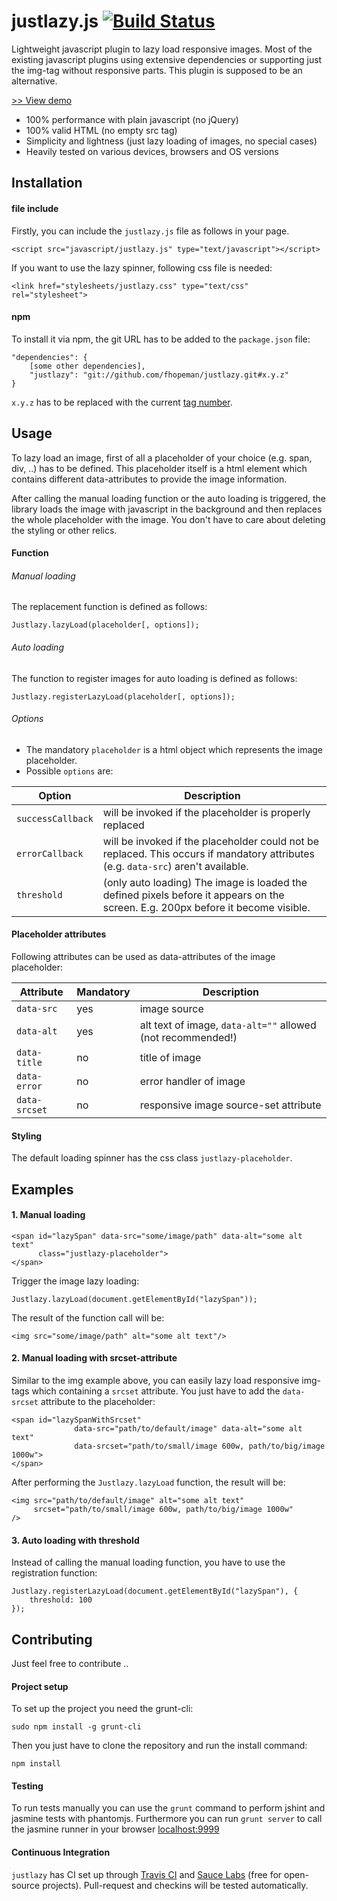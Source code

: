# justlazy.js [![Build Status](https://travis-ci.org/fhopeman/justlazy.svg?branch=master)](https://travis-ci.org/fhopeman/justlazy)
Lightweight javascript plugin to lazy load responsive images. Most of the existing javascript plugins using extensive dependencies or
supporting just the img-tag without responsive parts. This plugin is supposed to be an alternative.

[>> View demo](http://fhopeman.github.io/justlazy/)

- 100% performance with plain javascript (no jQuery)
- 100% valid HTML (no empty src tag)
- Simplicity and lightness (just lazy loading of images, no special cases)
- Heavily tested on various devices, browsers and OS versions

## Installation
#### file include
Firstly, you can include the `justlazy.js` file as follows in your page.
```
<script src="javascript/justlazy.js" type="text/javascript"></script>
```

If you want to use the lazy spinner, following css file is needed:
```
<link href="stylesheets/justlazy.css" type="text/css" rel="stylesheet">
```

#### npm
To install it via npm, the git URL has to be added to the `package.json` file:
```
"dependencies": {
    [some other dependencies],
    "justlazy": "git://github.com/fhopeman/justlazy.git#x.y.z"
}
```
`x.y.z` has to be replaced with the current [tag number](https://github.com/fhopeman/justlazy/releases).

## Usage
To lazy load an image, first of all a placeholder of your choice (e.g. span, div, ..)
has to be defined. This placeholder itself is a html element which contains
different data-attributes to provide the image information.

After calling the manual loading function or the auto loading is triggered, the library
loads the image with javascript in the background and then replaces the whole
placeholder with the image. You don't have to care about deleting the styling
or other relics.

#### Function

###### Manual loading
The replacement function is defined as follows:
```
Justlazy.lazyLoad(placeholder[, options]);
```

###### Auto loading
The function to register images for auto loading is defined as follows:
```
Justlazy.registerLazyLoad(placeholder[, options]);
```

###### Options

- The mandatory `placeholder` is a html object which represents the
image placeholder.
- Possible `options` are:

| Option | Description |
|--------|-------------|
|`successCallback`| will be invoked if the placeholder is properly replaced|
|`errorCallback`  | will be invoked if the placeholder could not be replaced. This occurs if mandatory attributes (e.g. `data-src`) aren't available.|
|`threshold`      | (only auto loading) The image is loaded the defined pixels before it appears on the screen. E.g. 200px before it become visible.

#### Placeholder attributes
Following attributes can be used as data-attributes of the image
placeholder:

| Attribute   | Mandatory   | Description                         |
|-------------|-------------|-------------------------------------|
|`data-src`   |yes          |image source                         |
|`data-alt`   |yes          |alt text of image, `data-alt=""` allowed (not recommended!)|
|`data-title` |no           |title of image                       |
|`data-error` |no           |error handler of image               |
|`data-srcset`|no           |responsive image source-set attribute|

#### Styling
The default loading spinner has the css class `justlazy-placeholder`.

## Examples
#### 1. Manual loading
```
<span id="lazySpan" data-src="some/image/path" data-alt="some alt text"
      class="justlazy-placeholder">
</span>
```

Trigger the image lazy loading:
```
Justlazy.lazyLoad(document.getElementById("lazySpan"));
```

The result of the function call will be:
```
<img src="some/image/path" alt="some alt text"/>
```

#### 2. Manual loading with srcset-attribute
Similar to the img example above, you can easily lazy load responsive img-tags which containing a `srcset` attribute.
You just have to add the `data-srcset` attribute to the placeholder:
```
<span id="lazySpanWithSrcset"
              data-src="path/to/default/image" data-alt="some alt text"
              data-srcset="path/to/small/image 600w, path/to/big/image 1000w">
</span>
```
After performing the `Justlazy.lazyLoad` function, the result will be:
```
<img src="path/to/default/image" alt="some alt text"
     srcset="path/to/small/image 600w, path/to/big/image 1000w"
/>
```

#### 3. Auto loading with threshold
Instead of calling the manual loading function, you have to use the registration
function:
```
Justlazy.registerLazyLoad(document.getElementById("lazySpan"), {
    threshold: 100
});
```

## Contributing
Just feel free to contribute ..

#### Project setup
To set up the project you need the grunt-cli:
```
sudo npm install -g grunt-cli
```

Then you just have to clone the repository and run the install command:
```
npm install
```

#### Testing
To run tests manually you can use the `grunt` command to perform jshint and jasmine tests with phantomjs.
Furthermore you can run `grunt server` to call the jasmine runner in your browser [localhost:9999](http://localhost:9999)

#### Continuous Integration
`justlazy` has CI set up through [Travis CI](https://travis-ci.org) and [Sauce Labs](https://saucelabs.com) (free for open-source projects).
Pull-request and checkins will be tested automatically.
